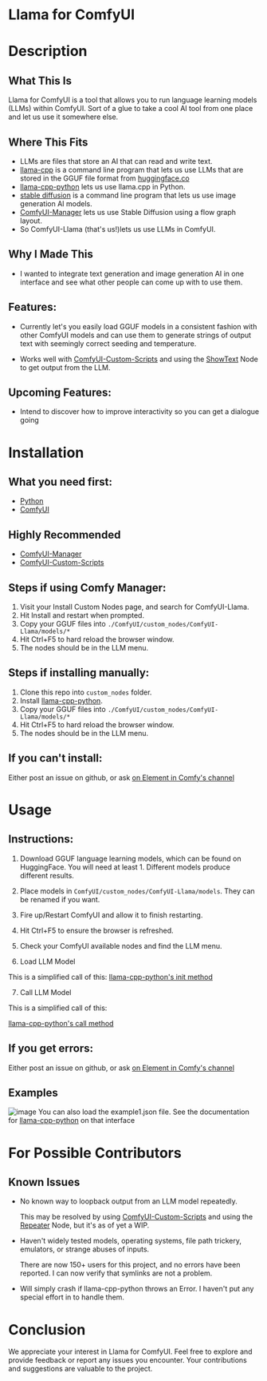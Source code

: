 # Llama for ComfyUI

# Description

## What This Is
Llama for ComfyUI is a tool that allows you to run language learning models (LLMs) within ComfyUI.  Sort of a glue to take a cool AI tool
from one place and let us use it somewhere else.

## Where This Fits
- LLMs are files that store an AI that can read and write text.
- [llama-cpp](https://github.com/ggerganov/llama.cpp) is a command line program that lets us use LLMs that are stored in the GGUF file format from [huggingface.co](https://huggingface.co/models?pipeline_tag=text-generation&sort=trending&search=GGUF)
- [llama-cpp-python](https://github.com/abetlen/llama-cpp-python) lets us use llama.cpp in Python.
- [stable diffusion](https://huggingface.co/spaces/stabilityai/stable-diffusion) is a command line program that lets us use image generation AI models.
- [ComfyUI-Manager](https://github.com/ltdrdata/ComfyUI-Manager) lets us use Stable Diffusion using a flow graph layout.
- So ComfyUI-Llama (that's us!)lets us use LLMs in ComfyUI.

## Why I Made This
- I wanted to integrate text generation and image generation AI in one interface and see what other people can come up with to use them.

## Features:
- Currently let's you easily load GGUF models in a consistent fashion with other ComfyUI models and can use them to generate strings of output text with seemingly correct seeding and temperature.

- Works well with [ComfyUI-Custom-Scripts](https://github.com/pythongosssss/ComfyUI-Custom-Scripts) and using the [ShowText](https://github.com/pythongosssss/ComfyUI-Custom-Scripts#show-text) Node to get output from the LLM.

## Upcoming Features:
- Intend to discover how to improve interactivity so you can get a dialogue going

# Installation

## What you need first:
- [Python](https://github.com/python)
- [ComfyUI](https://github.com/comfyanonymous/ComfyUI)

## Highly Recommended
- [ComfyUI-Manager](https://github.com/ltdrdata/ComfyUI-Manager)
- [ComfyUI-Custom-Scripts](https://github.com/pythongosssss/ComfyUI-Custom-Scripts)

## Steps if using Comfy Manager:
1. Visit your Install Custom Nodes page, and search for ComfyUI-Llama.
2. Hit Install and restart when prompted.
3. Copy your GGUF files into ```./ComfyUI/custom_nodes/ComfyUI-Llama/models/*```
4. Hit Ctrl+F5 to hard reload the browser window.
5. The nodes should be in the LLM menu.

## Steps if installing manually:
1. Clone this repo into `custom_nodes` folder.
2. Install [llama-cpp-python](https://github.com/abetlen/llama-cpp-python).
3. Copy your GGUF files into ```./ComfyUI/custom_nodes/ComfyUI-Llama/models/*```
4. Hit Ctrl+F5 to hard reload the browser window.
5. The nodes should be in the LLM menu.

## If you can't install:
Either post an issue on github, or ask [on Element in Comfy's channel](https://matrix.to/#/#comfyui:matrix.org)

# Usage

## Instructions:
1. Download GGUF language learning models, which can be found on HuggingFace. You will need at least 1. Different models produce different results.

2. Place models in ```ComfyUI/custom_nodes/ComfyUI-Llama/models```. They can be renamed if you want.

3. Fire up/Restart ComfyUI and allow it to finish restarting.

4. Hit Ctrl+F5 to ensure the browser is refreshed.

5. Check your ComfyUI available nodes and find the LLM menu.

6. Load LLM Model

This is a simplified call of this:
[llama-cpp-python's init method](https://abetlen.github.io/llama-cpp-python/#llama_cpp.llama.Llama.__init__)

7. Call LLM Model

This is a simplified call of this:

[llama-cpp-python's call method](https://abetlen.github.io/llama-cpp-python/#llama_cpp.llama.Llama.__call__)

## If you get errors:
Either post an issue on github, or ask [on Element in Comfy's channel](https://matrix.to/#/#comfyui:matrix.org)

## Examples
![image](https://github.com/daniel-lewis-ab/ComfyUI-Llama/blob/main/example1.png)
You can also load the example1.json file.
See the documentation for [llama-cpp-python](https://abetlen.github.io/llama-cpp-python/) on that interface

# For Possible Contributors

## Known Issues
- No known way to loopback output from an LLM model repeatedly.

    This may be resolved by using [ComfyUI-Custom-Scripts](https://github.com/pythongosssss/ComfyUI-Custom-Scripts)
    and using the [Repeater](https://github.com/pythongosssss/ComfyUI-Custom-Scripts#wip-repeater) Node, but it's
    as of yet a WIP.

- Haven't widely tested models, operating systems, file path trickery, emulators, or strange abuses of inputs.

    There are now 150+ users for this project, and no errors have been reported.  I can now verify that symlinks are not
    a problem.

- Will simply crash if llama-cpp-python throws an Error.  I haven't put any special effort in to handle them.

# Conclusion

We appreciate your interest in Llama for ComfyUI. Feel free to explore and provide feedback or report any issues you encounter. Your contributions and suggestions are valuable to the project.




